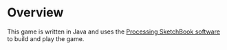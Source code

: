 # Overview

This game is written in Java and uses the [Processing SketchBook software](https://processing.org/) to build and play the game. 

